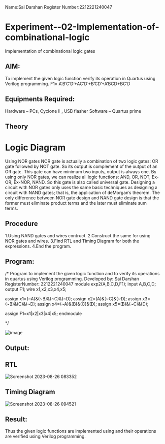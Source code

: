 Name:Sai Darshan
Register Number:2212221240047

# Experiment--02-Implementation-of-combinational-logic
Implementation of combinational logic gates
 
## AIM:
To implement the given logic function verify its operation in Quartus using Verilog programming.
F1= A’B’C’D’+AC’D’+B’CD’+A’BCD+BC’D
 
 
 
## Equipments Required:
Hardware – PCs, Cyclone II , USB flasher
Software – Quartus prime


## Theory
 
# Logic Diagram
Using NOR gates NOR gate is actually a combination of two logic gates: OR gate followed by NOT gate. So its output is complement of the output of an OR gate. This gate can have minimum two inputs, output is always one. By using only NOR gates, we can realize all logic functions: AND, OR, NOT, Ex-OR, Ex-NOR, NAND. So this gate is also called universal gate. Designing a circuit with NOR gates only uses the same basic techniques as designing a circuit with NAND gates; that is, the application of deMorgan’s theorem. The only difference between NOR gate design and NAND gate design is that the former must eliminate product terms and the later must eliminate sum terms.

## Procedure
1.Using NAND gates and wires contruct.
2.Construct the same for using NOR gates and wires.
3.Find RTL and Timing Diagram for both the expressions.
4.End the program.

## Program:
/*
Program to implement the given logic function and to verify its operations in quartus using Verilog programming.
Developed by: Sai Darshan
RegisterNumber:  2212221240047
module exp2(A,B,C,D,F1);
input A,B,C,D;
output F1;
wire x1,x2,x3,x4,x5;


assign x1=(~A)&(~B)&(~C)&(~D);
assign x2=(A)&(~C)&(~D);
assign x3=(~B)&(C)&(~D);
assign x4=(~A)&(B)&(C)&(D);
assign x5=(B)&(~C)&(D);

assign F1=x1|x2|x3|x4|x5;
endmodule

*/

![image](https://github.com/SaiDarshan2003/Experiment--02-Implementation-of-combinational-logic-/assets/94692595/d18d6192-041f-4616-b104-88c1e83c1302)

## Output:
## RTL
![Screenshot 2023-08-26 083352](https://github.com/SaiDarshan2003/Experiment--02-Implementation-of-combinational-logic-/assets/94692595/865bcda9-a7ab-45bb-845a-9a4f8b360d14)
## Timing Diagram
![Screenshot 2023-08-26 094521](https://github.com/SaiDarshan2003/Experiment--02-Implementation-of-combinational-logic-/assets/94692595/2b8a0299-9efb-4c8a-a944-2447913d4214)

## Result:
Thus the given logic functions are implemented using  and their operations are verified using Verilog programming.
